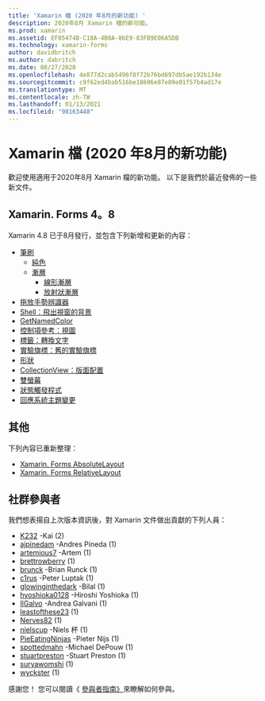 ```yaml
---
title: 'Xamarin 檔 (2020 年8月的新功能) '
description: 2020年8月 Xamarin 檔的新功能。
ms.prod: xamarin
ms.assetid: EF85474B-C18A-4B0A-86E9-83FB9E06A5DB
ms.technology: xamarin-forms
author: davidbritch
ms.author: dabritch
ms.date: 08/27/2020
ms.openlocfilehash: 4e877d2cab5496f8f72b76bd697db5ae192b134e
ms.sourcegitcommit: c9f62ed4bab516be18606e87e89e01f57b4ad17e
ms.translationtype: MT
ms.contentlocale: zh-TW
ms.lasthandoff: 01/13/2021
ms.locfileid: "98163448"
---
```

# <a name="xamarin-docs-whats-new-august-2020"></a>Xamarin 檔 (2020 年8月的新功能) 

歡迎使用適用于2020年8月 Xamarin 檔的新功能。 以下是我們於最近發佈的一些新文件。

## <a name="xamarinforms-48"></a>Xamarin. Forms 4。8

Xamarin 4.8 已于8月發行，並包含下列新增和更新的內容：

- [筆刷](~/xamarin-forms/user-interface/brushes/index.md)
  - [純色](~/xamarin-forms/user-interface/brushes/solidcolor.md)
  - [漸層](~/xamarin-forms/user-interface/brushes/gradient.md)
    - [線形漸層](~/xamarin-forms/user-interface/brushes/lineargradient.md)
    - [放射狀漸層](~/xamarin-forms/user-interface/brushes/radialgradient.md)
- [拖放手勢辨識器](~/xamarin-forms/app-fundamentals/gestures/drag-and-drop.md)
- [Shell：飛出視窗的背景](~/xamarin-forms/app-fundamentals/shell/flyout.md#flyout-backdrop)
- [GetNamedColor](~/xamarin-forms/platform/device.md#devicegetnamedcolor)
- [控制項參考：視圖](~/xamarin-forms/user-interface/controls/views.md)
- [標籤：轉換文字](~/xamarin-forms/user-interface/text/label.md#transform-text)
- [實驗旗標：舊的實驗旗標](~/xamarin-forms/internals/experimental-flags.md#old-experimental-flags)    
- [形狀](~/xamarin-forms/user-interface/shapes/index.md)
- [CollectionView：版面配置](~/xamarin-forms/user-interface/collectionview/layout.md)
- [雙螢幕](~/xamarin-forms/app-fundamentals/dual-screen/index.md)
- [狀態觸發程式](~/xamarin-forms/app-fundamentals/triggers.md#state-triggers)
- [回應系統主題變更](~/xamarin-forms/user-interface/theming/system-theme-changes.md)

## <a name="other"></a>其他

下列內容已重新整理：

- [Xamarin. Forms AbsoluteLayout](~/xamarin-forms/user-interface/layouts/absolutelayout.md)
- [Xamarin. Forms RelativeLayout](~/xamarin-forms/user-interface/layouts/relativelayout.md)

## <a name="community-contributors"></a>社群參與者

我們想表揚自上次版本資訊後，對 Xamarin 文件做出貢獻的下列人員：

- [K232](https://github.com/K232) -Kai (2) 
- [ajpinedam](https://github.com/ajpinedam) -Andres Pineda (1) 
- [artemious7](https://github.com/artemious7) -Artem (1) 
- [brettrowberry](https://github.com/brettrowberry) (1) 
- [brunck](https://github.com/brunck) -Brian Runck (1) 
- [c1rus](https://github.com/c1rus) -Peter Luptak (1) 
- [glowinginthedark](https://github.com/glowinginthedark) -Bilal (1) 
- [hyoshioka0128](https://github.com/hyoshioka0128) -Hiroshi Yoshioka (1) 
- [IlGalvo](https://github.com/IlGalvo) -Andrea Galvani (1) 
- [leastofthese23](https://github.com/leastofthese23) (1) 
- [Nerves82](https://github.com/Nerves82) (1) 
- [nielscup](https://github.com/nielscup) -Niels 杯 (1) 
- [PieEatingNinjas](https://github.com/PieEatingNinjas) -Pieter Nijs (1) 
- [spottedmahn](https://github.com/spottedmahn) -Michael DePouw (1) 
- [stuartpreston](https://github.com/stuartpreston) -Stuart Preston (1) 
- [suryawomshi](https://github.com/suryawomshi) (1) 
- [wyckster](https://github.com/wyckster) (1) 

感謝您！ 您可以閱讀《 [參與者指南》](https://github.com/MicrosoftDocs/xamarin-docs/blob/live/CONTRIBUTING.md)來瞭解如何參與。
